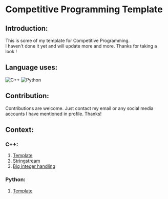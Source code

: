 # Competitive Programming Template

## Introduction:
This is some of my template for Competitive Programming.  
I haven't done it yet and will update more and more. Thanks for taking a look !

## Language uses:
![C++](https://img.shields.io/badge/c++-%2300599C.svg?style=for-the-badge&logo=c%2B%2B&logoColor=white)
![Python](https://img.shields.io/badge/python-3670A0?style=for-the-badge&logo=python&logoColor=ffdd54)

## Contribution:

Contributions are welcome. Just contact my email or any social media accounts I have mentioned in profile. Thanks!

## Context:

### C++:
1. [Template](https://github.com/teddythinh/Competitive-Programming-Template/blob/main/C%2B%2BTemplate.cpp)
2. [Stringstream](https://github.com/teddythinh/Competitive-Programming-Template/blob/main/stringstream.cpp)
3. [Big integer handling](https://github.com/teddythinh/Competitive-Programming-Template/blob/main/BigInt.cpp)
### Python:
1. [Template](https://github.com/teddythinh/Competitive-Programming-Template/blob/main/stringstream.cpp)
